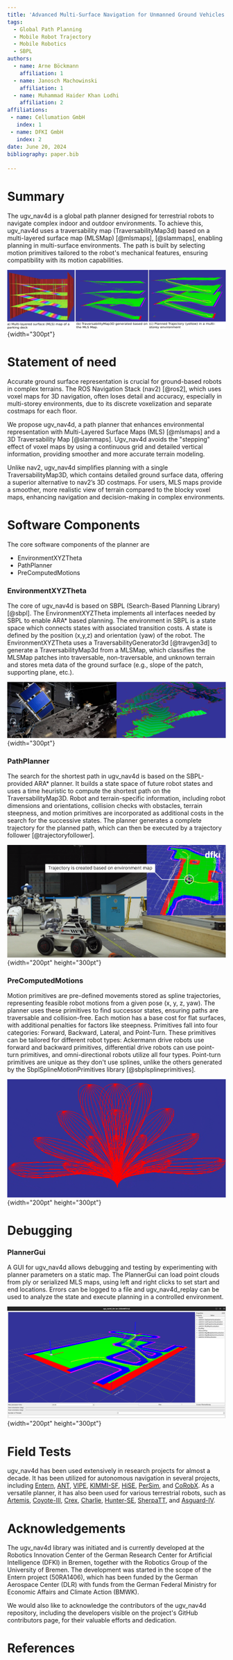```yaml
---
title: 'Advanced Multi-Surface Navigation for Unmanned Ground Vehicles (UGVs) Using 4D Path Planning Techniques (ugv_nav4d)'
tags:
  - Global Path Planning
  - Mobile Robot Trajectory
  - Mobile Robotics
  - SBPL
authors:
  - name: Arne Böckmann
    affiliation: 1
  - name: Janosch Machowinski
    affiliation: 1
  - name: Muhammad Haider Khan Lodhi
    affiliation: 2
affiliations:
 - name: Cellumation GmbH
   index: 1
 - name: DFKI GmbH
   index: 2
date: June 20, 2024
bibliography: paper.bib

---
```


# Summary

The ugv_nav4d is a global path planner designed for terrestrial robots to navigate complex indoor and outdoor environments. To achieve this, ugv_nav4d uses a traversability map (TraversabilityMap3d) based on a multi-layered surface map (MLSMap) [@mlsmaps], [@slammaps], enabling planning in multi-surface environments. The path is built by selecting motion primitives tailored to the robot's mechanical features, ensuring compatibility with its motion capabilities.

![Planned trajectory in a multi-storey environment.](figures/parking_deck.png){width="300pt"}

# Statement of need
Accurate ground surface representation is crucial for ground-based robots in complex terrains. The ROS Navigation Stack (nav2) [@ros2], which uses voxel maps for 3D navigation, often loses detail and accuracy, especially in multi-storey environments, due to its discrete voxelization and separate costmaps for each floor.

We propose ugv_nav4d, a path planner that enhances environmental representation with Multi-Layered Surface Maps (MLS) [@mlsmaps] and a 3D Traversability Map [@slammaps]. Ugv_nav4d avoids the "stepping" effect of voxel maps by using a continuous grid and detailed vertical information, providing smoother and more accurate terrain modeling.

Unlike nav2, ugv_nav4d simplifies planning with a single TraversabilityMap3D, which contains detailed ground surface data, offering a superior alternative to nav2’s 3D costmaps. For users, MLS maps provide a smoother, more realistic view of terrain compared to the blocky voxel maps, enhancing navigation and decision-making in complex environments.
 
# Software Components 
The core software components of the planner are 

- EnvironmentXYZTheta
- PathPlanner
- PreComputedMotions

### EnvironmentXYZTheta 
The core of ugv_nav4d is based on SBPL (Search-Based Planning Library) [@sbpl]. The EnvironmentXYZTheta implements all interfaces needed by SBPL to enable ARA* based planning. The environment in SBPL is a state space which connects states with associated transition costs. A state is defined by the position (x,y,z) and orientation (yaw) of the robot. The EnvironmentXYZTheta uses a TraversabilityGenerator3d [@travgen3d] to generate a TraversabilityMap3d from a MLSMap, which classifies the MLSMap patches into traversable, non-traversable, and unknown terrain and stores meta data of the ground surface (e.g., slope of the patch, supporting plane, etc.). 

![The Moon Crater and its TraversabilityMap3d in the Space Hall at the RIC, DFKI [@roboticsElab]\label{fig:crater}.](figures/trav_map_and_space_hall.png){width="300pt"}

### PathPlanner
The search for the shortest path in ugv_nav4d is based on the SBPL-provided ARA* planner. It builds a state space of future robot states and uses a time heuristic to compute the shortest path on the TraversabilityMap3D. Robot and terrain-specific information, including robot dimensions and orientations, collision checks with obstacles, terrain steepness, and motion primitives are incorporated as additional costs in the search for the successive states. The planner generates a complete trajectory for the planned path, which can then be executed by a trajectory follower [@trajectoryfollower].

![The planned trajectory (yellow) using the robot [Hunter-SE](https://robotik.dfki-bremen.de/de/forschung/robotersysteme/hunterse) in the final demostration of the project [KIMMI-SF](https://robotik.dfki-bremen.de/de/forschung/projekte/kimmi-sf).](figures/motion_planning_hunter.png){width="200pt" height="300pt"}

### PreComputedMotions  
Motion primitives are pre-defined movements stored as spline trajectories, representing feasible robot motions from a given pose (x, y, z, yaw). The planner uses these primitives to find successor states, ensuring paths are traversable and collision-free. Each motion has a base cost for flat surfaces, with additional penalties for factors like steepness. Primitives fall into four categories: Forward, Backward, Lateral, and Point-Turn. These primitives can be tailored for different robot types: Ackermann drive robots use forward and backward primitives, differential drive robots can use point-turn primitives, and omni-directional robots utilize all four types. Point-turn primitives are unique as they don't use splines, unlike the others generated by the SbplSplineMotionPrimitives library [@sbplsplineprimitives].

![A pool of forward motion primitives by the PreComputedMotions module.](figures/motion_primitives.png){width="200pt" height="300pt"}

# Debugging

### PlannerGui
A GUI for ugv_nav4d allows debugging and testing by experimenting with planner parameters on a static map. The PlannerGui can load point clouds from ply or serialized MLS maps, using left and right clicks to set start and end locations. Errors can be logged to a file and ugv_nav4d_replay can be used to analyze the state and execute planning in a controlled environment.

![GUI for debugging and testing of ugv_nav4d.](figures/debug_gui.png){width="200pt" height="300pt"}

# Field Tests
ugv_nav4d has been used extensively in research projects for almost a decade. It has been utilized for autonomous navigation in several projects, including [Entern](https://robotik.dfki-bremen.de/de/forschung/projekte/entern), [ANT](https://robotik.dfki-bremen.de/de/forschung/projekte/ant), [VIPE](https://robotik.dfki-bremen.de/de/forschung/projekte/vipe), [KIMMI-SF](https://robotik.dfki-bremen.de/de/forschung/projekte/kimmi-sf), [HiSE](https://robotik.dfki-bremen.de/de/forschung/projekte/hise), [PerSim](https://robotik.dfki-bremen.de/de/forschung/projekte/persim), and [CoRobX](https://robotik.dfki-bremen.de/de/forschung/projekte/corob-x). As a versatile planner, it has also been used for various terrestrial robots, such as [Artemis](https://robotik.dfki-bremen.de/de/forschung/robotersysteme/artemis), [Coyote-III](https://robotik.dfki-bremen.de/de/forschung/robotersysteme/coyote-iii), [Crex](https://robotik.dfki-bremen.de/de/forschung/robotersysteme/crex), [Charlie](https://robotik.dfki-bremen.de/de/forschung/robotersysteme/charlie), [Hunter-SE](https://robotik.dfki-bremen.de/de/forschung/robotersysteme/hunterse), [SherpaTT](https://robotik.dfki-bremen.de/de/forschung/robotersysteme/sherpatt), and [Asguard-IV](https://robotik.dfki-bremen.de/de/forschung/robotersysteme/asguard-iv).

# Acknowledgements 
The ugv_nav4d library was initiated and is currently developed at the Robotics Innovation Center of the German Research Center for Artificial Intelligence (DFKI) in Bremen, together with the Robotics Group of the University of Bremen. The development was started in the scope of the Entern project (50RA1406), which has been funded by the German Aerospace Center (DLR) with funds from the German Federal Ministry for Economic Affairs and Climate Action (BMWK). 

We would also like to acknowledge the contributors of the ugv_nav4d repository, including the developers visible on the project's GitHub contributors page, for their valuable efforts and dedication. 

# References
